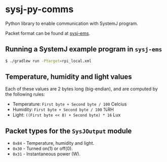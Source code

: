 # sysj-py-comms

Python library to enable communication with SystemJ program.

Packet format can be found at [sysj-ems](https://github.com/hjparker/sysj-ems).

## Running a SystemJ example program in `sysj-ems`

```bash
$ ./gradlew run -Ptarget=rpi_local.xml
```

## Temperature, humidity and light values

Each of these values are 2 bytes long (big-endian), and are computed by the following rules:

- Temperature: `First byte + Second byte / 100` Celcius
- Humidity: `First byte + Second byte / 100` %RH
- Light: `((First byte << 8) + Second byte) * 16` Lux


## Packet types for the `SysJOutput` module
- `0x84` - Temperature, humidity and light.
- `0x30` - Turned on(1) or off(0).
- `0x31` - Instantaneous power (W).